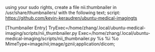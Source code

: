 using your sudo rights, create a file nii.thumbnailer in /usr/share/thumbnailers/ with the following text;
script: https://github.com/kevin-keraudren/ubuntu-medical-imagingts 


[Thumbnailer Entry]
TryExec=/home/zhang/.local/ubuntu-medical-imaging/scripts/nii_thumbnailer.py
Exec=/home/zhang/.local/ubuntu-medical-imaging/scripts/nii_thumbnailer.py %s %i %o
MimeType=image/nii;image/gznii;application/dicom;
